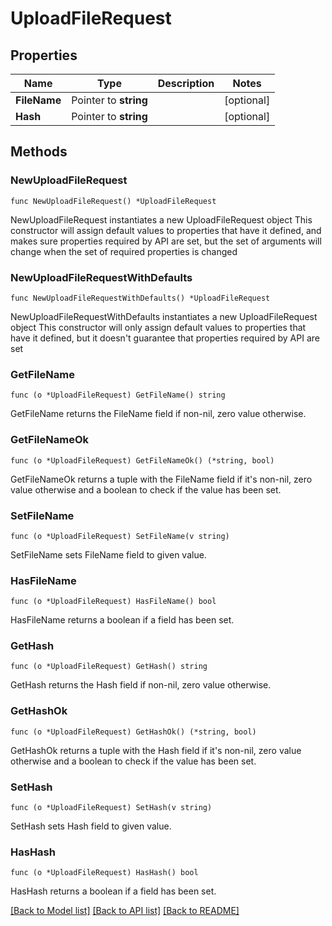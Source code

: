 # UploadFileRequest

## Properties

Name | Type | Description | Notes
------------ | ------------- | ------------- | -------------
**FileName** | Pointer to **string** |  | [optional] 
**Hash** | Pointer to **string** |  | [optional] 

## Methods

### NewUploadFileRequest

`func NewUploadFileRequest() *UploadFileRequest`

NewUploadFileRequest instantiates a new UploadFileRequest object
This constructor will assign default values to properties that have it defined,
and makes sure properties required by API are set, but the set of arguments
will change when the set of required properties is changed

### NewUploadFileRequestWithDefaults

`func NewUploadFileRequestWithDefaults() *UploadFileRequest`

NewUploadFileRequestWithDefaults instantiates a new UploadFileRequest object
This constructor will only assign default values to properties that have it defined,
but it doesn't guarantee that properties required by API are set

### GetFileName

`func (o *UploadFileRequest) GetFileName() string`

GetFileName returns the FileName field if non-nil, zero value otherwise.

### GetFileNameOk

`func (o *UploadFileRequest) GetFileNameOk() (*string, bool)`

GetFileNameOk returns a tuple with the FileName field if it's non-nil, zero value otherwise
and a boolean to check if the value has been set.

### SetFileName

`func (o *UploadFileRequest) SetFileName(v string)`

SetFileName sets FileName field to given value.

### HasFileName

`func (o *UploadFileRequest) HasFileName() bool`

HasFileName returns a boolean if a field has been set.

### GetHash

`func (o *UploadFileRequest) GetHash() string`

GetHash returns the Hash field if non-nil, zero value otherwise.

### GetHashOk

`func (o *UploadFileRequest) GetHashOk() (*string, bool)`

GetHashOk returns a tuple with the Hash field if it's non-nil, zero value otherwise
and a boolean to check if the value has been set.

### SetHash

`func (o *UploadFileRequest) SetHash(v string)`

SetHash sets Hash field to given value.

### HasHash

`func (o *UploadFileRequest) HasHash() bool`

HasHash returns a boolean if a field has been set.


[[Back to Model list]](../README.md#documentation-for-models) [[Back to API list]](../README.md#documentation-for-api-endpoints) [[Back to README]](../README.md)


